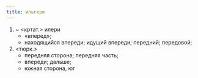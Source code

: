 ```yaml
---
title: ильгери
---
```


1. ~ <кртат.> илери
    * «вперед»;
    * находящийся впереди; идущий впереди; передний; передовой;
2. <тюрк.>
    * передняя сторона; передняя часть;
    * впереди; дальше;
    * южная сторона, юг
